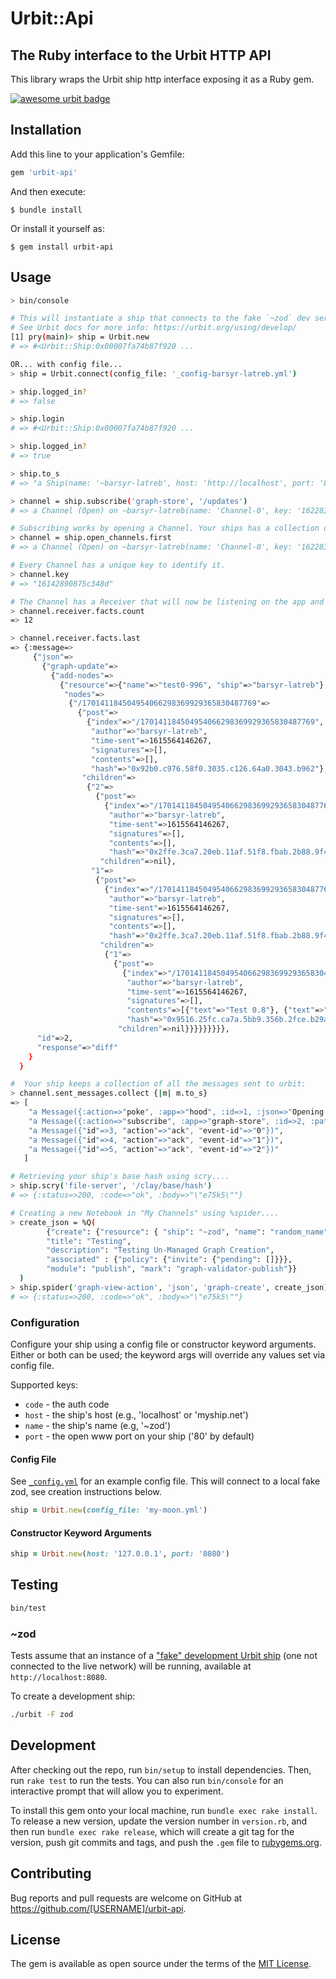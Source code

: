 # Urbit::Api
## The Ruby interface to the Urbit HTTP API

This library wraps the Urbit ship http interface exposing it as a Ruby gem.

[![awesome urbit badge](https://img.shields.io/badge/~-awesome%20urbit-lightgrey)](https://github.com/urbit/awesome-urbit)

## Installation

Add this line to your application's Gemfile:

```ruby
gem 'urbit-api'
```

And then execute:

    $ bundle install

Or install it yourself as:

    $ gem install urbit-api

## Usage

```sh
> bin/console

# This will instantiate a ship that connects to the fake `~zod` dev server by default
# See Urbit docs for more info: https://urbit.org/using/develop/
[1] pry(main)> ship = Urbit.new
# => #<Urbit::Ship:0x00007fa74b87f920 ...

OR... with config file...
> ship = Urbit.connect(config_file: '_config-barsyr-latreb.yml')

> ship.logged_in?
# => false

> ship.login
# => #<Urbit::Ship:0x00007fa74b87f920 ...

> ship.logged_in?
# => true

> ship.to_s
# => "a Ship(name: '~barsyr-latreb', host: 'http://localhost', port: '8080')"

> channel = ship.subscribe('graph-store', '/updates')
# => a Channel (Open) on ~barsyr-latreb(name: 'Channel-0', key: '1622836437b540b4')

# Subscribing works by opening a Channel. Your ships has a collection of all it's open Channels.
> channel = ship.open_channels.first
# => a Channel (Open) on ~barsyr-latreb(name: 'Channel-0', key: '1622836437b540b4') ... [it's the same one.]

# Every Channel has a unique key to identify it.
> channel.key
# => "16142890875c348d"

# The Channel has a Receiver that will now be listening on the app and path you specified. Each time an event is sent in it will be stored in the receiver's facts collection.
> channel.receiver.facts.count
=> 12

> channel.receiver.facts.last
=> {:message=>
     {"json"=>
       {"graph-update"=>
         {"add-nodes"=>
           {"resource"=>{"name"=>"test0-996", "ship"=>"barsyr-latreb"},
            "nodes"=>
             {"/170141184504954066298369929365830487769"=>
               {"post"=>
                 {"index"=>"/170141184504954066298369929365830487769",
                  "author"=>"barsyr-latreb",
                  "time-sent"=>1615564146267,
                  "signatures"=>[],
                  "contents"=>[],
                  "hash"=>"0x92b0.c976.58f0.3035.c126.64a0.3043.b962"},
                "children"=>
                 {"2"=>
                   {"post"=>
                     {"index"=>"/170141184504954066298369929365830487769/2",
                      "author"=>"barsyr-latreb",
                      "time-sent"=>1615564146267,
                      "signatures"=>[],
                      "contents"=>[],
                      "hash"=>"0x2ffe.3ca7.20eb.11af.51f8.fbab.2b88.9f48"},
                    "children"=>nil},
                  "1"=>
                   {"post"=>
                     {"index"=>"/170141184504954066298369929365830487769/1",
                      "author"=>"barsyr-latreb",
                      "time-sent"=>1615564146267,
                      "signatures"=>[],
                      "contents"=>[],
                      "hash"=>"0x2ffe.3ca7.20eb.11af.51f8.fbab.2b88.9f48"},
                    "children"=>
                     {"1"=>
                       {"post"=>
                         {"index"=>"/170141184504954066298369929365830487769/1/1",
                          "author"=>"barsyr-latreb",
                          "time-sent"=>1615564146267,
                          "signatures"=>[],
                          "contents"=>[{"text"=>"Test 0.8"}, {"text"=>"Test 0.8"}],
                          "hash"=>"0x9516.25fc.ca7a.5bb9.356b.2fce.b29a.f372"},
                        "children"=>nil}}}}}}}}},
      "id"=>2,
      "response"=>"diff"
    }
  }

#  Your ship keeps a collection of all the messages sent to urbit:
> channel.sent_messages.collect {|m| m.to_s}
=> [
    "a Message({:action=>"poke", :app=>"hood", :id=>1, :json=>"Opening Airlock", :mark=>"helm-hi", :ship=>"barsyr-latreb"})",
    "a Message({:action=>"subscribe", :app=>"graph-store", :id=>2, :path=>"/updates", :ship=>"barsyr-latreb"})",
    "a Message({"id"=>3, "action"=>"ack", "event-id"=>"0"})",
    "a Message({"id"=>4, "action"=>"ack", "event-id"=>"1"})",
    "a Message({"id"=>5, "action"=>"ack", "event-id"=>"2"})"
   ]

# Retrieving your ship's base hash using scry....
> ship.scry('file-server', '/clay/base/hash')
# => {:status=>200, :code=>"ok", :body=>"\"e75k5\""}

# Creating a new Notebook in "My Channels" using %spider....
> create_json = %Q(
        {"create": {"resource": { "ship": "~zod", "name": "random_name"},
        "title": "Testing",
        "description": "Testing Un-Managed Graph Creation",
        "associated" : {"policy": {"invite": {"pending": []}}},
        "module": "publish", "mark": "graph-validator-publish"}}
  )
> ship.spider('graph-view-action', 'json', 'graph-create', create_json)
# => {:status=>200, :code=>"ok", :body=>"\"e75k5\""}

```
### Configuration

Configure your ship using a config file or constructor keyword arguments. Either or both can be used; the keyword args will override any values set via config file.

Supported keys:
- `code` - the auth code
- `host` - the ship's host (e.g., 'localhost' or 'myship.net')
- `name` - the ship's name (e.g, '~zod')
- `port` - the open www port on your ship ('80' by default)

#### Config File

See [`_config.yml`](_config.yml) for an example config file. This will connect to a local fake zod, see creation instructions below.

```rb
ship = Urbit.new(config_file: 'my-moon.yml')
```

#### Constructor Keyword Arguments

```rb
ship = Urbit.new(host: '127.0.0.1', port: '8080')
```

## Testing

```sh
bin/test
```
### ~zod

Tests assume that an instance of a ["fake" development Urbit ship](https://urbit.org/using/develop/) (one not connected to the live network) will be running, available at `http://localhost:8080`.

To create a development ship:
```sh
./urbit -F zod
```
## Development

After checking out the repo, run `bin/setup` to install dependencies. Then, run `rake test` to run the tests. You can also run `bin/console` for an interactive prompt that will allow you to experiment.

To install this gem onto your local machine, run `bundle exec rake install`. To release a new version, update the version number in `version.rb`, and then run `bundle exec rake release`, which will create a git tag for the version, push git commits and tags, and push the `.gem` file to [rubygems.org](https://rubygems.org).

## Contributing

Bug reports and pull requests are welcome on GitHub at https://github.com/[USERNAME]/urbit-api.


## License

The gem is available as open source under the terms of the [MIT License](https://opensource.org/licenses/MIT).
